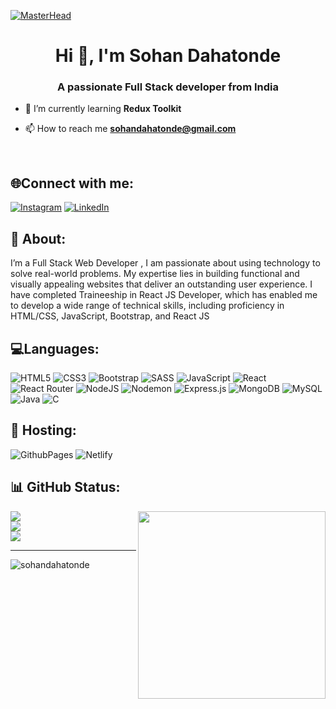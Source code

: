 [![MasterHead](https://www.elegantprodesigns.com//Elegant-Admin/images/web-elegant.jpg)]()
<h1 align="center">Hi 👋, I'm Sohan Dahatonde</h1>
<h3 align="center">A passionate Full Stack developer from India</h3>


- 🌱 I’m currently learning **Redux Toolkit**

- 📫 How to reach me **sohandahatonde@gmail.com**
</br>

## 🌐Connect with me:

[![Instagram](https://img.shields.io/badge/Instagram-%23E4405F.svg?logo=Instagram&logoColor=white)](https://instagram.com/sohan_d_02) [![LinkedIn](https://img.shields.io/badge/LinkedIn-%230077B5.svg?logo=linkedin&logoColor=white)](https://linkedin.com/in/http://www.linkedin.com/in/sohan-dahatonde) 

## 📄 About:
I’m a Full Stack Web Developer , I am passionate about using technology to solve real-world problems. My expertise lies in building functional and visually appealing websites that deliver an outstanding user experience. I have completed Traineeship in React JS Developer, which has enabled me to develop a wide range of technical skills, including proficiency in HTML/CSS, JavaScript, Bootstrap, and React JS


## 💻Languages:

![HTML5](https://img.shields.io/badge/html5-%23E34F26.svg?style=for-the-badge&logo=html5&logoColor=white)
![CSS3](https://img.shields.io/badge/css3-%231572B6.svg?style=for-the-badge&logo=css3&logoColor=white)
![Bootstrap](https://img.shields.io/badge/bootstrap-%238511FA.svg?style=for-the-badge&logo=bootstrap&logoColor=white) 
![SASS](https://img.shields.io/badge/SASS-hotpink.svg?style=for-the-badge&logo=SASS&logoColor=white)
![JavaScript](https://img.shields.io/badge/javascript-%23323330.svg?style=for-the-badge&logo=javascript&logoColor=%23F7DF1E)
![React](https://img.shields.io/badge/react-%2320232a.svg?style=for-the-badge&logo=react&logoColor=%2361DAFB)
![React Router](https://img.shields.io/badge/React_Router-CA4245?style=for-the-badge&logo=react-router&logoColor=white)
![NodeJS](https://img.shields.io/badge/node.js-6DA55F?style=for-the-badge&logo=node.js&logoColor=white)
![Nodemon](https://img.shields.io/badge/NODEMON-%23323330.svg?style=for-the-badge&logo=nodemon&logoColor=%BBDEAD)
![Express.js](https://img.shields.io/badge/express.js-%23404d59.svg?style=for-the-badge&logo=express&logoColor=%2361DAFB) 
![MongoDB](https://img.shields.io/badge/MongoDB-%234ea94b.svg?style=for-the-badge&logo=mongodb&logoColor=white)
![MySQL](https://img.shields.io/badge/mysql-%2300000f.svg?style=for-the-badge&logo=mysql&logoColor=white)
![Java](https://img.shields.io/badge/java-%23ED8B00.svg?style=for-the-badge&logo=openjdk&logoColor=white) 
![C](https://img.shields.io/badge/c-%2300599C.svg?style=for-the-badge&logo=c&logoColor=white) 



## 🚀 Hosting:

![GithubPages](https://img.shields.io/badge/github%20pages-121013?style=for-the-badge&logo=github&logoColor=white) 
![Netlify](https://img.shields.io/badge/netlify-%23000000.svg?style=for-the-badge&logo=netlify&logoColor=#00C7B7) 


## 📊 GitHub Status:
<img align="right" src="https://cdn.dribbble.com/users/1162077/screenshots/3848914/programmer.gif" width="300">

![](https://github-readme-stats.vercel.app/api?username=sohandahatonde&theme=dark&hide_border=false&include_all_commits=false&count_private=false)<br/>
![](https://github-readme-streak-stats.herokuapp.com/?user=sohandahatonde&theme=dark&hide_border=false)<br/>
![](https://github-readme-stats.vercel.app/api/top-langs/?username=sohandahatonde&theme=dark&hide_border=false&include_all_commits=true&count_private=false&layout=compact)

---
<p align="left"> <img src="https://komarev.com/ghpvc/?username=sohandahatonde&label=Profile%20views&color=0e75b6&style=flat" alt="sohandahatonde" /> </p>
